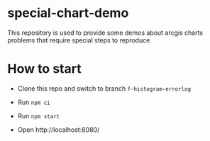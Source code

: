 # special-chart-demo

This repository is used to provide some demos about arcgis charts problems that require special steps to reproduce

# How to start

- Clone this repo and switch to branch `f-histogram-errorlog`

- Run `npm ci`

- Run `npm start`

- Open http://localhost:8080/

